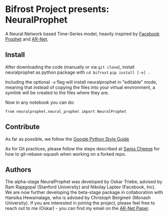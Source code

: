 # Bifrost Project presents: NeuralProphet
A Neural Network based Time-Series model, heavily inspired by [Facebook Prophet](https://github.com/facebook/prophet) and [AR-Net](https://github.com/ourownstory/AR-Net).

## Install
After downloading the code (manually or via `git clone`), install neuralprophet as python package with
`cd bifrost`
`pip install [-e] .`

Including the optional `-e` flag will install neuralprophet in "editable" mode, meaning that instead of copying the files into your virtual environment, a symlink will be created to the files where they are.

Now in any notebook you can do:

`from neuralprophet.neural_prophet import NeuralProphet`


## Contribute
As far as possible, we follow the [Google Python Style Guide](http://google.github.io/styleguide/pyguide.html)

As for Git practices, please follow the steps described at [Swiss Cheese](https://github.com/ourownstory/swiss-cheese/blob/master/git_best_practices.md) for how to git-rebase-squash when working on a forked repo.


## Authors
The alpha-stage NeuralProphet was developed by Oskar Triebe, advised by Ram Rajagopal (Stanford University) and Nikolay Laptev (Facebook, Inc). 
We are now further developing the beta-stage package in collaboration with Hansika Hewamalage, who is advised by Christoph Bergmeir (Monash University).
If you are interested in joining the project, please feel free to reach out to me (Oskar) - you can find my email on the [AR-Net Paper](https://arxiv.org/pdf/1911.12436.pdf).
